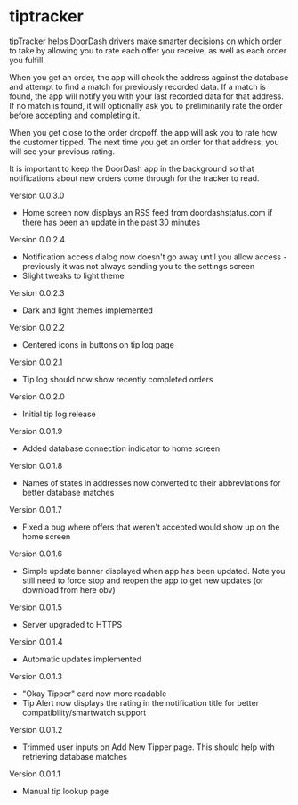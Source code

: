 # tiptracker

tipTracker helps DoorDash drivers make smarter decisions on which order to take by allowing you to rate each offer you receive, as well as each order you fulfill.

When you get an order, the app will check the address against the database and attempt to find a match for previously recorded data. If a match is found, the app will notify you with your last recorded data for that address. If no match is found, it will optionally ask you to preliminarily rate the order before accepting and completing it.

When you get close to the order dropoff, the app will ask you to rate how the customer tipped. The next time you get an order for that address, you will see your previous rating.

It is important to keep the DoorDash app in the background so that notifications about new orders come through for the tracker to read.

Version 0.0.3.0
   - Home screen now displays an RSS feed from doordashstatus.com if there has been an update in the past 30 minutes

Version 0.0.2.4
   - Notification access dialog now doesn't go away until you allow access - previously it was not always sending you to the settings screen
   - Slight tweaks to light theme

Version 0.0.2.3
   - Dark and light themes implemented

Version 0.0.2.2
   - Centered icons in buttons on tip log page

Version 0.0.2.1
   - Tip log should now show recently completed orders

Version 0.0.2.0
   - Initial tip log release

Version 0.0.1.9
   - Added database connection indicator to home screen

Version 0.0.1.8
   - Names of states in addresses now converted to their abbreviations for better database matches

Version 0.0.1.7
   - Fixed a bug where offers that weren't accepted would show up on the home screen

Version 0.0.1.6
   - Simple update banner displayed when app has been updated. Note you still need to force stop and reopen the app to get new updates (or download from here obv)

Version 0.0.1.5
   - Server upgraded to HTTPS

Version 0.0.1.4
   - Automatic updates implemented

Version 0.0.1.3
   - "Okay Tipper" card now more readable
   - Tip Alert now displays the rating in the notification title for better compatibility/smartwatch support

Version 0.0.1.2
   - Trimmed user inputs on Add New Tipper page. This should help with retrieving database matches

Version 0.0.1.1
   - Manual tip lookup page
